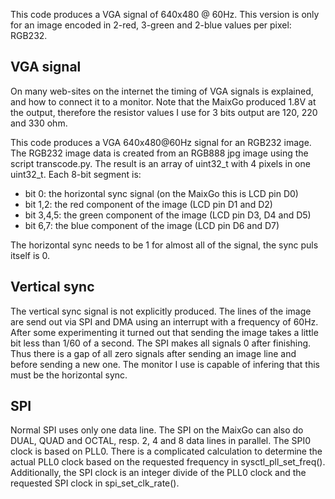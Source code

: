 This code produces a VGA signal of 640x480 @ 60Hz. This version is only for an image encoded in 2-red, 3-green and 2-blue values per pixel: RGB232.

## VGA signal
On many web-sites on the internet the timing of VGA signals is explained, and how to connect it to a monitor.
Note that the MaixGo produced 1.8V at the output, therefore the resistor values I use for 3 bits output are 120, 220 and 330 ohm.

This code produces a VGA 640x480@60Hz signal for an RGB232 image. The RGB232 image data is created from an RGB888 jpg image using the script transcode.py. The result is an array of uint32_t with 4 pixels in one uint32_t. Each 8-bit segment is: 
* bit 0: the horizontal sync signal (on the MaixGo this is LCD pin D0)
* bit 1,2: the red component of the image (LCD pin D1 and D2)
* bit 3,4,5: the green component of the image (LCD pin D3, D4 and D5)
* bit 6,7: the blue component of the image (LCD pin D6 and D7)

The horizontal sync needs to be 1 for almost all of the signal, the sync puls itself is 0.

## Vertical sync
The vertical sync signal is not explicitly produced. 
The lines of the image are send out via SPI and DMA using an interrupt with a frequency of 60Hz.
After some experimenting it turned out that sending the image takes a little bit less than 1/60 of a second.
The SPI makes all signals 0 after finishing. 
Thus there is a gap of all zero signals after sending an image line and before sending a new one.
The monitor I use is capable of infering that this must be the horizontal sync.

## SPI
Normal SPI uses only one data line. The SPI on the MaixGo can also do DUAL, QUAD and OCTAL, resp. 2, 4 and 8 data lines in parallel.
The SPI0 clock is based on PLL0. There is a complicated calculation to determine the actual PLL0 clock based on the 
requested frequency in sysctl_pll_set_freq(). Additionally, the SPI clock is an integer divide of the PLL0 clock
and the requested SPI clock in spi_set_clk_rate().

